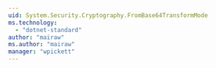 ```yaml
---
uid: System.Security.Cryptography.FromBase64TransformMode
ms.technology: 
  - "dotnet-standard"
author: "mairaw"
ms.author: "mairaw"
manager: "wpickett"
---
```

